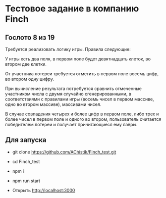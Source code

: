 # Тестовое задание в компанию Finch

## Гослото 8 из 19

Требуется реализовать логику игры. Правила следующие: 

У игры есть два поля, в первом поле будет девятнадцать клеток, во втором две клетки.

От участника лотереи требуется отметить в первом поле восемь цифр, во втором одну цифру. 

При вычисление результата потребуется сравнить отмеченные участником числа с двумя случайно сгенерированными, в соответствиями с правилами игры (восемь чисел в первом массиве, одно во втором массиве), массивами чисел. 

В случае совпадения четырех и более цифр в первом поле, либо трех и более чисел в первом поле и одного во втором, пользователь считается победителем лотереи и получает причитающиеся ему лавры.


## Для запуска

- git clone https://github.com/AChistik/Finch_test.git
- cd Finch_test

- npm i
- npm run start
- Открыть [http://localhost:3000](http://localhost:3000)  

